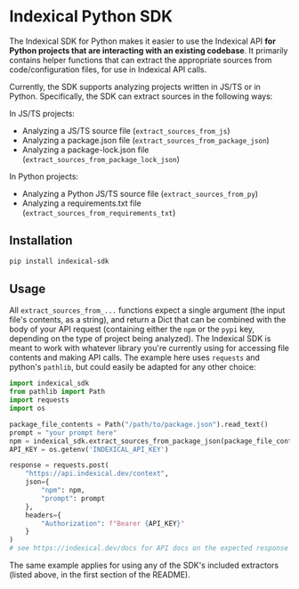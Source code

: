 # Indexical Python SDK

The Indexical SDK for Python makes it easier to use the Indexical API **for Python projects that are interacting with an existing codebase**. It primarily contains helper functions that can extract the appropriate sources from code/configuration files, for use in Indexical API calls.

Currently, the SDK supports analyzing projects written in JS/TS or in Python. Specifically, the SDK can extract sources in the following ways:

In JS/TS projects:

- Analyzing a JS/TS source file (`extract_sources_from_js`)
- Analyzing a package.json file (`extract_sources_from_package_json`)
- Analyzing a package-lock.json file (`extract_sources_from_package_lock_json`)

In Python projects:

- Analyzing a Python JS/TS source file (`extract_sources_from_py`)
- Analyzing a requirements.txt file (`extract_sources_from_requirements_txt`)

## Installation

```bash
pip install indexical-sdk
```

## Usage

All `extract_sources_from_...` functions expect a single argument (the input file's contents, as a string), and return a Dict that can be combined with the body of your API request (containing either the `npm` or the `pypi` key, depending on the type of project being analyzed). The Indexical SDK is meant to work with whatever library you're currently using for accessing file contents and making API calls. The example here uses `requests` and python's `pathlib`, but could easily be adapted for any other choice:

```python
import indexical_sdk
from pathlib import Path
import requests
import os

package_file_contents = Path("/path/to/package.json").read_text()
prompt = "your prompt here"
npm = indexical_sdk.extract_sources_from_package_json(package_file_contents)["npm"]
API_KEY = os.getenv('INDEXICAL_API_KEY')

response = requests.post(
    "https://api.indexical.dev/context",
    json={
        "npm": npm,
        "prompt": prompt
    },
    headers={
        "Authorization": f"Bearer {API_KEY}"
    }
)
# see https://indexical.dev/docs for API docs on the expected response

```

The same example applies for using any of the SDK's included extractors (listed above, in the first section of the README).
